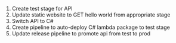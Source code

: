 1. Create test stage for API
2. Update static website to GET hello world from appropriate stage
2. Switch API to C#
3. Create pipeline to auto-deploy C# lambda package to test stage
4. Update release pipeline to promote api from test to prod